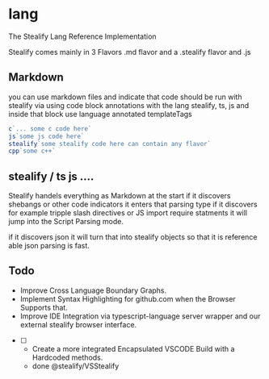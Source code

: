 # lang
The Stealify Lang Reference Implementation

Stealify comes mainly in 3 Flavors .md flavor and a .stealify flavor and .js

## Markdown 
you can use markdown files and indicate that code should be run with stealify via using code block annotations with the lang stealify, ts, js and inside that block use language annotated templateTags 

```js
c`... some c code here`
js`some js code here`
stealify`some stealify code here can contain any flavor`
cpp`some c++`
```

## stealify / ts js ....
Stealify handels everything as Markdown at the start if it discovers shebangs or other code indicators it enters that parsing type
if it discovers for example tripple slash directives or JS import require statments it will jump into the Script Parsing mode.

if it discovers json it will turn that into stealify objects so that it is reference able json parsing is fast. 


## Todo
- Improve Cross Language Boundary Graphs.
- Implement Syntax Highlighting for github.com when the Browser Supports that.
- Improve IDE Integration via typescript-language server wrapper and our external stealify browser interface.
- [ ] - Create a more integrated Encapsulated VSCODE Build with a Hardcoded methods.
  - done @stealify/VSStealify
